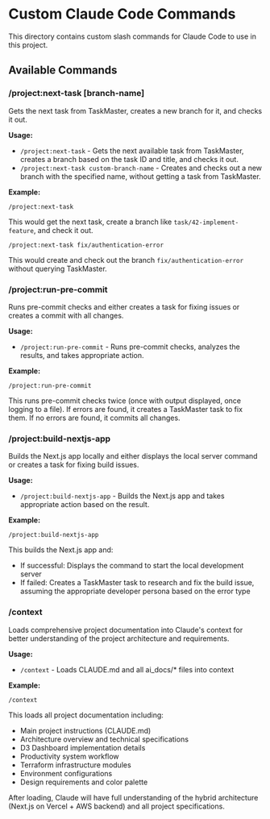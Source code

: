 # Custom Claude Code Commands

This directory contains custom slash commands for Claude Code to use in this project.

## Available Commands

### /project:next-task [branch-name]

Gets the next task from TaskMaster, creates a new branch for it, and checks it out.

**Usage:**
- `/project:next-task` - Gets the next available task from TaskMaster, creates a branch based on the task ID and title, and checks it out.
- `/project:next-task custom-branch-name` - Creates and checks out a new branch with the specified name, without getting a task from TaskMaster.

**Example:**
```
/project:next-task
```
This would get the next task, create a branch like `task/42-implement-feature`, and check it out.

```
/project:next-task fix/authentication-error
```
This would create and check out the branch `fix/authentication-error` without querying TaskMaster.

### /project:run-pre-commit

Runs pre-commit checks and either creates a task for fixing issues or creates a commit with all changes.

**Usage:**
- `/project:run-pre-commit` - Runs pre-commit checks, analyzes the results, and takes appropriate action.

**Example:**
```
/project:run-pre-commit
```
This runs pre-commit checks twice (once with output displayed, once logging to a file). If errors are found, it creates a TaskMaster task to fix them. If no errors are found, it commits all changes.

### /project:build-nextjs-app

Builds the Next.js app locally and either displays the local server command or creates a task for fixing build issues.

**Usage:**
- `/project:build-nextjs-app` - Builds the Next.js app and takes appropriate action based on the result.

**Example:**
```
/project:build-nextjs-app
```
This builds the Next.js app and:
- If successful: Displays the command to start the local development server
- If failed: Creates a TaskMaster task to research and fix the build issue, assuming the appropriate developer persona based on the error type

### /context

Loads comprehensive project documentation into Claude's context for better understanding of the project architecture and requirements.

**Usage:**
- `/context` - Loads CLAUDE.md and all ai_docs/* files into context

**Example:**
```
/context
```
This loads all project documentation including:
- Main project instructions (CLAUDE.md)
- Architecture overview and technical specifications
- D3 Dashboard implementation details
- Productivity system workflow
- Terraform infrastructure modules
- Environment configurations
- Design requirements and color palette

After loading, Claude will have full understanding of the hybrid architecture (Next.js on Vercel + AWS backend) and all project specifications.
